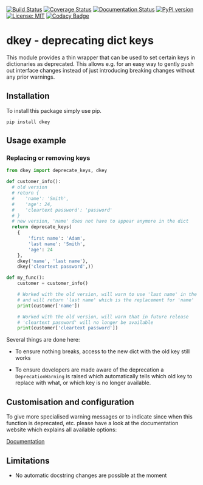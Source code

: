 [![Build Status](https://travis-ci.org/NOhs/dkey.svg?branch=master)](https://travis-ci.org/NOhs/dkey) [![Coverage Status](https://coveralls.io/repos/github/NOhs/dkey/badge.svg?branch=master)](https://coveralls.io/github/NOhs/dkey?branch=master) [![Documentation Status](https://readthedocs.org/projects/dkey/badge/?version=latest)](https://dkey.readthedocs.io/en/latest/?badge=latest) [![PyPI version](https://badge.fury.io/py/dkey.svg)](https://badge.fury.io/py/dkey) [![License: MIT](https://img.shields.io/badge/License-MIT-yellow.svg)](https://opensource.org/licenses/MIT) [![Codacy Badge](https://api.codacy.com/project/badge/Grade/24cc8c86e18b44d2b3cb14270bca97bb)](https://www.codacy.com/app/NOhs/dkey?utm_source=github.com&amp;utm_medium=referral&amp;utm_content=NOhs/dkey&amp;utm_campaign=Badge_Grade)

# dkey - deprecating dict keys

This module provides a thin wrapper that can be used to set certain keys in dictionaries as deprecated. This allows
e.g. for an easy way to gently push out interface changes instead of just introducing breaking changes without any
prior warnings.

## Installation

To install this package simply use pip.

```shell
pip install dkey
```

## Usage example

### Replacing or removing keys

```python
from dkey import deprecate_keys, dkey

def customer_info():
  # old version
  # return {
  #    'name': 'Smith',
  #    'age': 24,
  #    'cleartext password': 'password'
  # }
  # new version, 'name' does not have to appear anymore in the dict
  return deprecate_keys(
    {
        'first name': 'Adam',
        'last name': 'Smith',
        'age': 24
    },
    dkey('name', 'last name'),
    dkey('cleartext password',))

def my_func():
    customer = customer_info()

    # Worked with the old version, will warn to use 'last name' in the future
    # and will return 'last name' which is the replacement for 'name'
    print(customer['name'])

    # Worked with the old version, will warn that in future release
    # 'cleartext password' will no longer be available
    print(customer['cleartext password'])
```

Several things are done here:

-   To ensure nothing breaks, access to the new dict with the old key still works

-   To ensure developers are made aware of the deprecation a `DeprecationWarning` is
    raised which automatically tells which old key to replace with what, or which
    key is no longer available.

## Customisation and configuration

To give more specialised warning messages or to indicate since when this function is deprecated, etc. please
have a look at the documentation website which explains all available options:

[Documentation](https://dkey.readthedocs.io/)

## Limitations

-   No automatic docstring changes are possible at the moment
